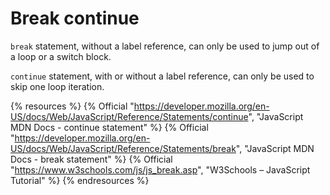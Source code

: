 # Break continue

`break` statement, without a label reference, can only be used to jump out of a loop or a switch block.

`continue` statement, with or without a label reference, can only be used to skip one loop iteration.

{% resources %}
  {% Official "https://developer.mozilla.org/en-US/docs/Web/JavaScript/Reference/Statements/continue", "JavaScript MDN Docs - continue statement" %}
  {% Official "https://developer.mozilla.org/en-US/docs/Web/JavaScript/Reference/Statements/break", "JavaScript MDN Docs - break statement" %}
  {% Official "https://www.w3schools.com/js/js_break.asp", "W3Schools – JavaScript Tutorial" %}
{% endresources %}
